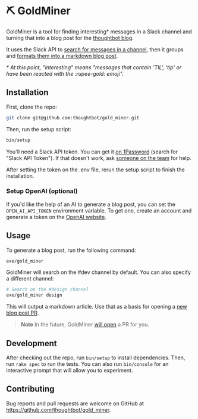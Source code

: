 # ⛏ GoldMiner

GoldMiner is a tool for finding interesting\* messages in a Slack channel and
turning that into a blog post for the [thoughtbot blog].

It uses the Slack API to [search for messages in a channel], then it groups and
[formats them into a markdown blog post].

_\* At this point, "interesting" means "messages that contain 'TIL', 'tip' or
have been reacted with the :rupee-gold: emoji"._

[thoughtbot blog]: https://thoughtbot.com/blog
[search for messages in a channel]: https://github.com/thoughtbot/gold_miner/blob/main/lib/gold_miner/slack_client.rb#L30
[formats them into a markdown blog post]: https://github.com/thoughtbot/gold_miner/blob/main/lib/gold_miner/blog_post.rb#L14

## Installation

First, clone the repo:

```sh
git clone git@github.com:thoughtbot/gold_miner.git
```

Then, run the setup script:

```sh
bin/setup
```

You'll need a Slack API token. You can get it [on 1Password] (search for "Slack
API Token"). If that doesn't work, ask [someone on the team] for help.

[on 1password]: https://start.1password.com/signin
[someone on the team]: https://thoughtbot.slack.com/apps/A040W2T48BF-gold-miner?tab=more_info

After setting the token on the .env file, rerun the setup script to finish the
installation.

### Setup OpenAI (optional)

If you'd like the help of an AI to generate a blog post, you can set the
`OPEN_AI_API_TOKEN` environment variable. To get one, create an account and
generate a token on the [OpenAI website](https://openai.com/api).

## Usage

To generate a blog post, run the following command:

```sh
exe/gold_miner
```

GoldMiner will search on the #dev channel by default. You can also specify a
different channel:

```sh
# Search on the #design channel
exe/gold_miner design
```

This will output a markdown article. Use that as a basis for opening a [new blog
post PR].

> **Note**
> In the future, GoldMiner [will open] a PR for you.

[new blog post pr]: https://vellum.thoughtbot.com/articles/new
[will open]: https://github.com/thoughtbot/gold_miner/issues/1

## Development

After checking out the repo, run `bin/setup` to install dependencies. Then, run
`rake spec` to run the tests. You can also run `bin/console` for an interactive
prompt that will allow you to experiment.

## Contributing

Bug reports and pull requests are welcome on GitHub at
https://github.com/thoughtbot/gold_miner.
